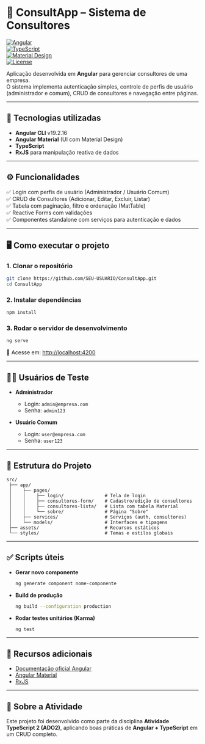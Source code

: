 # 📌 ConsultApp – Sistema de Consultores  

[![Angular](https://img.shields.io/badge/Angular-v19-DD0031?logo=angular&logoColor=white)](https://angular.dev)  
[![TypeScript](https://img.shields.io/badge/TypeScript-5.6-3178C6?logo=typescript&logoColor=white)](https://www.typescriptlang.org/)  
[![Material Design](https://img.shields.io/badge/Angular%20Material-Design-blueviolet?logo=google&logoColor=white)](https://material.angular.io/)  
[![License](https://img.shields.io/badge/license-MIT-green)](LICENSE)  

Aplicação desenvolvida em **Angular** para gerenciar consultores de uma empresa.  
O sistema implementa autenticação simples, controle de perfis de usuário (administrador e comum), CRUD de consultores e navegação entre páginas.  

---

## 🚀 Tecnologias utilizadas
- **Angular CLI** v19.2.16  
- **Angular Material** (UI com Material Design)  
- **TypeScript**  
- **RxJS** para manipulação reativa de dados  

---

## ⚙️ Funcionalidades
✅ Login com perfis de usuário (Administrador / Usuário Comum)  
✅ CRUD de Consultores (Adicionar, Editar, Excluir, Listar)  
✅ Tabela com paginação, filtro e ordenação (MatTable)  
✅ Reactive Forms com validações  
✅ Componentes standalone com serviços para autenticação e dados  

---

## 🖥️ Como executar o projeto

### 1. Clonar o repositório
```bash
git clone https://github.com/SEU-USUARIO/ConsultApp.git
cd ConsultApp
```

### 2. Instalar dependências
```bash
npm install
```

### 3. Rodar o servidor de desenvolvimento
```bash
ng serve
```

📌 Acesse em: [http://localhost:4200](http://localhost:4200)

---

## 👩‍💻 Usuários de Teste
- **Administrador**  
  - Login: `admin@empresa.com`  
  - Senha: `admin123`  

- **Usuário Comum**  
  - Login: `user@empresa.com`  
  - Senha: `user123`  

---

## 📂 Estrutura do Projeto
```
src/
 ├── app/
 │    ├── pages/
 │    │    ├── login/               # Tela de login
 │    │    ├── consultores-form/    # Cadastro/edição de consultores
 │    │    ├── consultores-lista/   # Lista com tabela Material
 │    │    └── sobre/               # Página "Sobre"
 │    ├── services/                 # Serviços (auth, consultores)
 │    └── models/                   # Interfaces e tipagens
 ├── assets/                        # Recursos estáticos
 └── styles/                        # Temas e estilos globais
```

---

## ✅ Scripts úteis
- **Gerar novo componente**  
  ```bash
  ng generate component nome-componente
  ```
- **Build de produção**  
  ```bash
  ng build --configuration production
  ```
- **Rodar testes unitários (Karma)**  
  ```bash
  ng test
  ```

---

## 📖 Recursos adicionais
- [Documentação oficial Angular](https://angular.dev)  
- [Angular Material](https://material.angular.io/)  
- [RxJS](https://rxjs.dev/)  

---

## 📌 Sobre a Atividade
Este projeto foi desenvolvido como parte da disciplina **Atividade TypeScript 2 (ADO2)**, aplicando boas práticas de **Angular + TypeScript** em um CRUD completo.  
